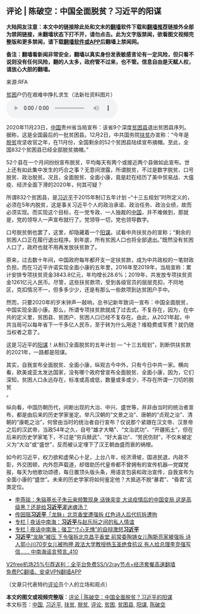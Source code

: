  <h2>评论 | 陈破空：中国全面脱贫？习近平的阳谋</h2> <p class="notice"><b>大陆网友注意：本文中的链接除此处和文末的<a href="https://github.com/bannedbook/fanqiang" >翻墙</a>软件下载和<a href="https://github.com/killgcd/justmysocks/blob/master/README.md">翻墙推荐</a>链接外全部为禁网链接，未翻墙状态下打不开，请勿点击。此为文字版禁闻，欲看图文视频完整版和更多禁闻，请下载<a href="https://github.com/bannedbook/fanqiang">翻墙软件或APP</a>后翻墙上禁闻网。</p><p>备注：翻墙看新闻非常安全，翻墙以真实身份发表敏感言论有一定风险，但只看不说则没有任何风险，翻的人太多，政府管不过来，也不管。信息自由是天赋人权，请放心大胆的翻墙。</b></p>  <div class="entry"> <p>来源:RFA</p> <p><a href="https://www.bannedbook.org/bnews/tag/%E8%B4%AB%E5%9B%B0/" class="st_tag internal_tag" rel="tag" title="标签 贫困 下的日志">贫困</a>户仍在艰难中挣扎求生（法新社资料图片）             <audio controls="controls" preload="metadata" src="https://www.rfa.org/mandarin/pinglun/chenpokong/js-12082020172527.html/@@stream" type="audio/mpeg"></audio></p> <p>2020年11月23日，<span class='wp_keywordlink_affiliate'><a href="https://www.bannedbook.org/" title="中国" target="_blank">中国</a></span>贵州省当局宣布：该省9个深度<a href="https://www.bannedbook.org/bnews/tag/%E8%B4%AB%E5%9B%B0%E5%8E%BF/" class="st_tag internal_tag" rel="tag" title="标签 贫困县 下的日志">贫困县</a>退出贫困县序列。据称，这是全国最后的一批贫困县。12月2日，中共国务院<a href="https://www.bannedbook.org/bnews/tag/%E6%89%B6%E8%B4%AB/" class="st_tag internal_tag" rel="tag" title="标签 扶贫 下的日志">扶贫</a>办宣称：“今年是<a href="https://www.bannedbook.org/bnews/tag/%E8%84%B1%E8%B4%AB/" class="st_tag internal_tag" rel="tag" title="标签 脱贫 下的日志">脱贫</a>攻坚收官之年，在11月份，全国剩余的52个贫困县陆续宣布摘帽。至此，全国832个贫困县已经全部脱贫摘帽。”</p>  <p>52个县在一个月间纷纷宣布脱贫，平均每天有两个或接近两个县做如此宣布。世上还有如此集中发生的巧合之事？无意间泄露，所谓脱贫，不过是数字脱贫、口号脱贫、政治脱贫。况且，全面脱贫、全面小康，竟是赶在经历了美中贸易战、大瘟疫、经济全面下滑的2020年，何其可疑？</p> <p>所谓832个贫困县，是<a href="https://www.bannedbook.org/bnews/tag/%e4%b9%a0%e8%bf%91%e5%b9%b3/" class="st_tag internal_tag" rel="tag" title="标签 习近平 下的日志">习近平</a>于2015年制订五年计划 &#8211;“十三五规划”时所定义的，必须在5年内脱贫，这是事关习近平个人的政治承诺、政治任务、政治业绩，故而必须实现。而实现这个目标，在一党专政、一人独裁的<a href="https://www.bannedbook.org/bnews/tag/%E4%B8%AD%E5%9B%BD/" class="st_tag internal_tag" rel="tag" title="标签 中国 下的日志">中国</a>，并不难做到，那就是，党的领导人一声宣布就行了。党领导一切，党也领导数字。</p> <p>口号脱贫倒也罢了，这里，却隐藏着一个<span class='wp_keywordlink'><a href="https://www.bannedbook.org/forum2/topic121.html" title="《阳谋》" target="_blank">阳谋</a></span>。试看中共扶贫办的宣称；“剩余的贫困人口正在履行退出程序。到年底，所有贫困人口也将全部退出。”既然没有贫困人口了，政府也就不用再发放扶贫款了。</p>  <p>原来，过去数十年间，中国政府每年都开支一定扶贫款，成为中共政权的一笔财政负担。而在习近平许诺实现全面小康的五年里，2016年至2019年，当局宣称：累计安排专项扶贫资金3843.8亿元，年均增长28.6%；2019年，共发放专项扶贫资金1261亿元人民币。尽管，这些扶贫款项，受到各级官员的层层克扣，不同地区，克扣情况不一，但多多少少，还是有那么一些款项到达贫困户手中。</p> <p>然而，只要2020年的岁末钟声一敲响，总书记新年致词一宣布：中国全面脱贫，中国实现全面小康。那么，所谓专项扶贫款就成了过去式，不复存在，因为，在中共的定义里，贫困县、贫困户、贫困人口已经不复存在。由此，从2021年起，中共当局可以每年省下一千多亿人民币，至于转为什么用途？维稳费或军费？就仍随当权者之意了。</p> <p>这是习近平的<a href="https://www.bannedbook.org/bnews/tag/%E9%98%B3%E8%B0%8B/" class="st_tag internal_tag" rel="tag" title="标签 阳谋 下的日志">阳谋</a>！从制订全面脱贫的五年计划 &#8212; “十三五规划”，到断供扶贫款的2021年，一路都是阳谋。</p>  <p>其实，自我宣布全面脱贫、全面小康，纵观古今中外，只有今日中共一家。横向看，欧美或亚太发达国家，没有哪个政府曾宣布全面脱贫、全面小康，因为，它们深知，贫困人口永远存在，标准或高或低，数量或多或少，不存在所谓一刀切的脱贫<br />。</p> <p>纵向看，中国历朝历代，间断出现的大治、中兴、盛世等，并非由当时的统治者宣布，都是由后来的历史学家鉴定。举凡汉朝的“文景之治”、唐朝的“贞观之治”、清朝的“康乾之治”，何曾由当时的统治者自行宣布？仅说那个紧跟在汉文帝、汉景帝之后的汉武帝，当政54年之久，自号“雄才大略”、“文治武功”、“开疆拓土”，但在后来的历史学家笔下，不过是“穷兵黩武”、“好大喜功”、“劳民伤财”，不仅未被定义为“大治”或“盛世”，反而被认定埋下了汉王朝由盛而衰的祸根。</p> <p>如今的习近平，权力欲和虚荣心十足，上台八年，经济滑坡，国进民退，内政不彰，外交困顿，内外怨声载道，却借助历代皇帝都不曾拥有的宣传机器—党媒党报，每天为他歌功颂德，每日置顶头版头条，用语言包装和政治宣传，自我宣布为全面小康的“盛世”。未来的历史学家将如何鉴定他？大抵逃不脱“暴君”、“昏君”这类定位。</p>  <ul class='op-related-articles' title='相关阅读'> <li><a href='https://www.bannedbook.org/bnews/comments/20201216/1448996.html' target='_blank'>李燕铭：朱镕基长子朱云来频繁现身 话锋突变 大谈疫情后的中国变局 这是高级黑？还是给<b>习近平</b>灌迷魂汤？</a></li> <li><a href='https://www.bannedbook.org/bnews/headline/20201216/1448867.html' target='_blank'>传因阻<b>习近平</b>「龙脉」北京香堂遭强拆 红色诗人后代抗拆遭拘</a></li> <li><a href='https://www.bannedbook.org/bnews/cbnews/20201216/1448847.html' target='_blank'>专栏 | 夜话中南海：<b>习近平</b>与赵乐际之间的私人情谊</a></li> <li><a href='https://www.bannedbook.org/bnews/cbnews/20201216/1448844.html' target='_blank'>专栏 | 夜话中南海：强卫“寸心无愧”的自辩激怒<b>习近平</b></a></li> <li><a href='https://www.bannedbook.org/bnews/comments/20201216/1448749.html' target='_blank'><b>习近平</b>“龙脉”被压 下令强拆北京昌平香堂 前常委陶铸女儿陶斯亮家被强拆 诗人郭小川70岁女儿被拘押 政法大学教授杨玉圣绝食抗议 有人给总理李克强写信…… 中南海谣言预言_410</a></li> </ul> <p class="texttj"> <a href="https://github.com/bannedbook/fanqiang/wiki/V2ray%E6%9C%BA%E5%9C%BA" target="_blank">V2free机场25%引荐返利：全平台免费SS/V2ray节点+经济套餐高速翻墙</a><br/> <a href="https://github.com/bannedbook/fanqiang/wiki/%E7%A6%81%E9%97%BB%E7%BD%91%E5%AE%89%E5%8D%93%E7%BF%BB%E5%A2%99%E6%96%B0%E9%97%BBAPP" target="_blank">免费PC翻墙、安卓VPN翻墙APP</a></p><p>（文章只代表特约<span class='wp_keywordlink_affiliate'><a href="https://www.bannedbook.org/bnews/comments/" title="新闻评论" target="_blank">评论</a></span>员个人的立场和观点）</p><a name='sharetosocial'></a>       <div><b>本文的图文或视频完整版</b>：<a href='https://www.bannedbook.org/bnews/comments/20201216/1449040.html'>评论 | 陈破空：中国全面脱贫？习近平的阳谋</a></div>  </div><!--END ENTRY--> <div class="postfooter"> <div>本文标签：<a href="https://www.bannedbook.org/bnews/tag/%E4%B8%AD%E5%9B%BD/" rel="tag">中国</a>, <a href="https://www.bannedbook.org/bnews/tag/%e4%b9%a0%e8%bf%91%e5%b9%b3/" rel="tag">习近平</a>, <a href="https://www.bannedbook.org/bnews/tag/%E6%89%B6%E8%B4%AB/" rel="tag">扶贫</a>, <a href="https://www.bannedbook.org/bnews/tag/%E8%84%B1%E8%B4%AB/" rel="tag">脱贫</a>, <a href="https://www.bannedbook.org/bnews/tag/%E8%AF%84%E8%AE%BA/" rel="tag">评论</a>, <a href="https://www.bannedbook.org/bnews/tag/%E8%B4%AB%E5%9B%B0/" rel="tag">贫困</a>, <a href="https://www.bannedbook.org/bnews/tag/%E8%B4%AB%E5%9B%B0%E5%8E%BF/" rel="tag">贫困县</a>, <a href="https://www.bannedbook.org/bnews/tag/%E9%98%B3%E8%B0%8B/" rel="tag">阳谋</a>, <a href="https://www.bannedbook.org/bnews/tag/%e9%99%88%e7%a0%b4%e7%a9%ba/" rel="tag">陈破空</a></div>  </div><!--END POSTFOOTER--> 